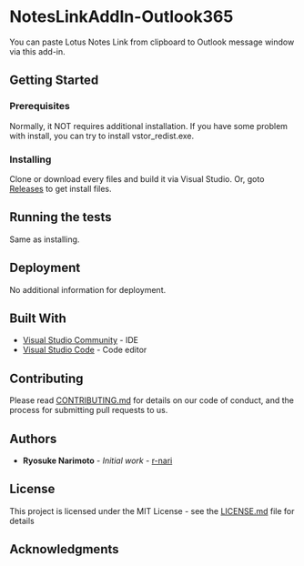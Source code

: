 # NotesLinkAddIn-Outlook365

You can paste Lotus Notes Link from clipboard to Outlook message window via this add-in.

## Getting Started


### Prerequisites

Normally, it NOT requires additional installation.
If you have some problem with install, you can try to install vstor_redist.exe.

### Installing

Clone or download every files and build it via Visual Studio.
Or, goto [Releases](https://github.com/r-nari/NotesLinkAddIn-Outlook365/releases) to get install files.

## Running the tests

Same as installing.

## Deployment

No additional information for deployment.

## Built With

* [Visual Studio Community](https://visualstudio.microsoft.com/ja/vs/community/) - IDE
* [Visual Studio Code](https://code.visualstudio.com/) - Code editor

## Contributing

Please read [CONTRIBUTING.md](https://github.com/r-nari/NotesLinkAddIn-Outlook365/blob/main/CONTRIBUTING.md) for details on our code of conduct, and the process for submitting pull requests to us.

## Authors

* **Ryosuke Narimoto** - *Initial work* - [r-nari](https://github.com/r-nari)

## License

This project is licensed under the MIT License - see the [LICENSE.md](LICENSE.md) file for details

## Acknowledgments
